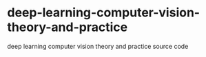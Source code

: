 # deep-learning-computer-vision-theory-and-practice
deep learning computer vision theory and practice source code
